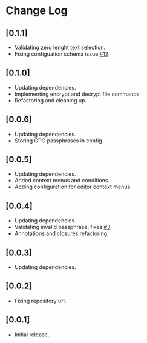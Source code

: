 # Change Log

## [0.1.1]

- Validating zero lenght text selection.
- Fixing configuation schema issue [#12](https://github.com/jvalecillos/vscode-gpg/issues/12).

## [0.1.0]

- Updating dependencies.
- Implementing encrypt and decrypt file commands.
- Refactoring and cleaning up.


## [0.0.6]

- Updating dependencies.
- Storing GPG passphrases in config.

## [0.0.5]

- Updating dependencies.
- Added context menus and conditions.
- Adding configuration for editor context menus.

## [0.0.4]

- Updating dependencies.
- Validating invalid passphrase, fixes [#3](https://github.com/jvalecillos/vscode-gpg/issues/3).
- Annotations and closures refactoring.

## [0.0.3]

- Updating dependencies.

## [0.0.2]

- Fixing repository url.

## [0.0.1]

- Initial release.

